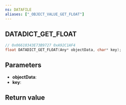 ```yaml
---
ns: DATAFILE
aliases: ["_OBJECT_VALUE_GET_FLOAT"]
---
```

## DATADICT_GET_FLOAT

```c
// 0x06610343E73B9727 0xA92C1AF4
float DATADICT_GET_FLOAT(Any* objectData, char* key);
```


## Parameters
* **objectData**: 
* **key**: 

## Return value
